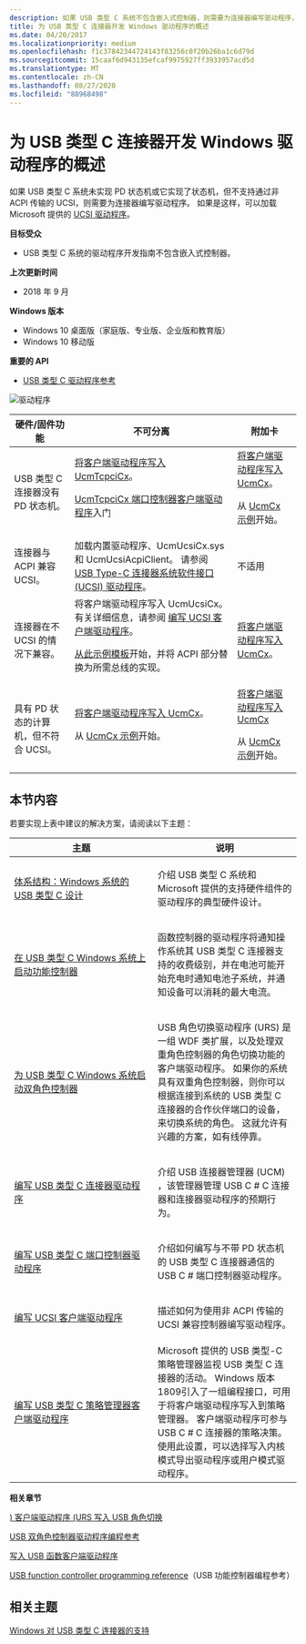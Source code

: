 ```yaml
---
description: 如果 USB 类型 C 系统不包含嵌入式控制器，则需要为连接器编写驱动程序，否则，可以加载 Microsoft 提供的 UCSI 驱动程序。
title: 为 USB 类型 C 连接器开发 Windows 驱动程序的概述
ms.date: 04/20/2017
ms.localizationpriority: medium
ms.openlocfilehash: f1c37842344724143f83256c0f20b26ba1c6d79d
ms.sourcegitcommit: 15caaf6d943135efcaf9975927ff3933957acd5d
ms.translationtype: MT
ms.contentlocale: zh-CN
ms.lasthandoff: 08/27/2020
ms.locfileid: "88968498"
---
```

# <a name="overview-of-developing-windows-drivers-for-usb-type-c-connectors"></a>为 USB 类型 C 连接器开发 Windows 驱动程序的概述

如果 USB 类型 C 系统未实现 PD 状态机或它实现了状态机，但不支持通过非 ACPI 传输的 UCSI，则需要为连接器编写驱动程序。 如果是这样，可以加载 Microsoft 提供的 [UCSI 驱动程序](ucsi.md)。

**目标受众**

-   USB 类型 C 系统的驱动程序开发指南不包含嵌入式控制器。

**上次更新时间**

-   2018 年 9 月

**Windows 版本**

-   Windows 10 桌面版（家庭版、专业版、企业版和教育版）
-   Windows 10 移动版

**重要的 API**

-   [USB 类型 C 驱动程序参考](https://docs.microsoft.com/windows-hardware/drivers/ddi/_usbref/#type-c-driver-reference)

![驱动程序](images/drivers-c.png)


|             硬件/固件功能             |                                                                                                                                                    不可分离                                                                                                                                                    |                                                                                                                              附加卡                                                                                                                               |
|--------------------------------------------------------|----------------------------------------------------------------------------------------------------------------------------------------------------------------------------------------------------------------------------------------------------------------------------------------------------------------------|------------------------------------------------------------------------------------------------------------------------------------------------------------------------------------------------------------------------------------------------------------------------|
| USB 类型 C 连接器没有 PD 状态机。 |        [将客户端驱动程序写入 UcmTcpciCx](https://docs.microsoft.com/windows-hardware/drivers/usbcon/write-a-usb-type-c-port-controller-driver)。 <p>[UcmTcpciCx 端口控制器客户端驱动程序](https://github.com/Microsoft/Windows-driver-samples/tree/master/usb/UcmTcpciCxClientSample)入门 </p>        | [将客户端驱动程序写入 UcmCx](https://docs.microsoft.com/windows-hardware/drivers/usbcon/bring-up-a-usb-type-c-connector-on-a-windows-system)。 <p>从 [UcmCx 示例](https://github.com/Microsoft/Windows-driver-samples/tree/master/usb/UcmCxUcsi)开始。</p> |
|         连接器与 ACPI 兼容 UCSI。         |                                                          加载内置驱动程序、UcmUcsiCx.sys 和 UcmUcsiAcpiClient。 请参阅 [USB Type-C 连接器系统软件接口 (UCSI) 驱动程序](https://docs.microsoft.com/windows-hardware/drivers/usbcon/ucsi)。                                                           |                                                                                                                                  不适用                                                                                                                                   |
|       连接器在不 UCSI 的情况下兼容。        | 将客户端驱动程序写入 UcmUcsiCx。 有关详细信息，请参阅 [编写 UCSI 客户端驱动程序](write-a-ucsi-driver.md)。 <p>[从此示例模板](https://github.com/Microsoft/Windows-driver-samples/tree/master/usb/UcmCxUcsi)开始，并将 ACPI 部分替换为所需总线的实现。 |                                                           [将客户端驱动程序写入 UcmCx](https://docs.microsoft.com/windows-hardware/drivers/usbcon/bring-up-a-usb-type-c-connector-on-a-windows-system)。                                                            |
|    具有 PD 状态的计算机，但不符合 UCSI。     |                          [将客户端驱动程序写入 UcmCx](https://docs.microsoft.com/windows-hardware/drivers/usbcon/bring-up-a-usb-type-c-connector-on-a-windows-system)。 <p>从 [UcmCx 示例](https://github.com/Microsoft/Windows-driver-samples/tree/master/usb/UcmCxUcsi)开始。                          | [将客户端驱动程序写入 UcmCx](https://docs.microsoft.com/windows-hardware/drivers/usbcon/bring-up-a-usb-type-c-connector-on-a-windows-system)<p>从 [UcmCx 示例](https://github.com/Microsoft/Windows-driver-samples/tree/master/usb/UcmCxUcsi)开始。 </p>  |

## <a name="in-this-section"></a>本节内容
若要实现上表中建议的解决方案，请阅读以下主题：
<table>
<colgroup>
<col width="50%" />
<col width="50%" />
</colgroup>
<thead>
<tr class="header">
<th>主题</th>
<th>说明</th>
</tr>
</thead>
<tbody>
<tr class="odd">
<td><p><a href="architecture--usb-type-c-in-a-windows-system.md" data-raw-source="[Architecture: USB Type-C design for a Windows system](architecture--usb-type-c-in-a-windows-system.md)">体系结构：Windows 系统的 USB 类型 C 设计</a></p></td>
<td><p>介绍 USB 类型 C 系统和 Microsoft 提供的支持硬件组件的驱动程序的典型硬件设计。</p></td>
</tr>
<tr class="even">
<td><p><a href="function-controller-bringup-for-a-usb-type-c-system.md" data-raw-source="[Bring up the function controller on a USB Type-C Windows system](function-controller-bringup-for-a-usb-type-c-system.md)">在 USB 类型 C Windows 系统上启动功能控制器</a></p></td>
<td><p>函数控制器的驱动程序将通知操作系统其 USB 类型 C 连接器支持的收费级别，并在电池可能开始充电时通知电池子系统，并通知设备可以消耗的最大电流。</p></td>
</tr>
<tr class="odd">
<td><p><a href="dual-role-controller-bringup-for-a-usb-type-c-system.md" data-raw-source="[Bring up the dual-role controller for a USB Type-C Windows system](dual-role-controller-bringup-for-a-usb-type-c-system.md)">为 USB 类型 C Windows 系统启动双角色控制器</a></p></td>
<td><p>USB 角色切换驱动程序 (URS) 是一组 WDF 类扩展，以及处理双重角色控制器的角色切换功能的客户端驱动程序。 如果你的系统具有双重角色控制器，则你可以根据连接到系统的 USB 类型 C 连接器的合作伙伴端口的设备，来切换系统的角色。 这就允许有兴趣的方案，如有线停靠。</p></td>
</tr>
<tr class="even">
<td><p><a href="bring-up-a-usb-type-c-connector-on-a-windows-system.md" data-raw-source="[Write a USB Type-C connector driver](bring-up-a-usb-type-c-connector-on-a-windows-system.md)">编写 USB 类型 C 连接器驱动程序</a></p></td>
<td><p>介绍 USB 连接器管理器 (UCM) ，该管理器管理 USB C # C 连接器和连接器驱动程序的预期行为。</p></td>
</tr>
<tr class="odd">
<td><p><a href="write-a-usb-type-c-port-controller-driver.md" data-raw-source="[Write a USB Type-C port controller driver](write-a-usb-type-c-port-controller-driver.md)">编写 USB 类型 C 端口控制器驱动程序</a></p></td>
<td><p>介绍如何编写与不带 PD 状态机的 USB 类型 C 连接器通信的 USB C # 端口控制器驱动程序。 </p></td>

</tr>
<tr class="even">
<td><p><a href="write-a-ucsi-driver.md" data-raw-source="[Write a UCSI client driver](write-a-ucsi-driver.md)">编写 UCSI 客户端驱动程序</a></p></td>
<td><p>描述如何为使用非 ACPI 传输的 UCSI 兼容控制器编写驱动程序。 </p></td>

</tr>

<tr>
<tr class="odd">
<td><a href="policy-manager-client.md" data-raw-source="[Write a USB Type-C Policy Manager client driver](policy-manager-client.md)">编写 USB 类型 C 策略管理器客户端驱动程序</a></td>
<td>Microsoft 提供的 USB 类型-C 策略管理器监视 USB 类型 C 连接器的活动。 Windows 版本1809引入了一组编程接口，可用于将客户端驱动程序写入到策略管理器。 客户端驱动程序可参与 USB C # C 连接器的策略决策。 使用此设置，可以选择写入内核模式导出驱动程序或用户模式驱动程序。 </td>
</tbody>
</table>



**相关章节**

[) 客户端驱动程序 (URS 写入 USB 角色切换 ](usb-dual-role-driver-stack-architecture.md)

[USB 双角色控制器驱动程序编程参考](https://docs.microsoft.com/previous-versions/windows/hardware/drivers/mt628026(v=vs.85))

[写入 USB 函数客户端驱动程序](developing-windows-drivers-for-usb-function-controllers.md)  

[USB function controller programming reference](https://docs.microsoft.com/windows-hardware/drivers/ddi/index)（USB 功能控制器编程参考）

## <a name="related-topics"></a>相关主题

[Windows 对 USB 类型 C 连接器的支持](oem-tasks-for-bringing-up-a-usb-typec.md)  





